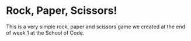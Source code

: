# Rock, Paper, Scissors!

This is a very simple rock, paper and scissors game we created at the end of week 1 at the School of Code.


